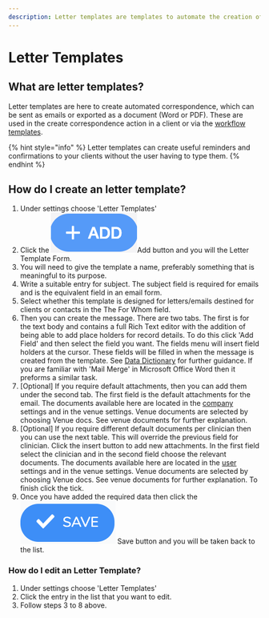 ```yaml
---
description: Letter templates are templates to automate the creation of correspondence.
---
```


# Letter Templates

## What are letter templates?

Letter templates are here to create automated correspondence, which can be sent as emails or exported as a document \(Word or PDF\). These are used in the create correspondence action in a client or via the [workflow templates](workflow-templates/).

{% hint style="info" %}
 Letter templates can create useful reminders and confirmations to your clients without the user having to type them.
{% endhint %}

## How do I create an letter template?

1. Under settings choose 'Letter Templates'
2. Click the ![](../../.gitbook/assets/screenshot-2019-01-23-at-13.22.51.png)Add button and you will the Letter Template Form.
3. You will need to give the template a name, preferably something that is meaningful to its purpose.
4. Write a suitable entry for subject. The subject field is required for emails and is the equivalent field in an email form.
5. Select whether this template is designed for letters/emails destined for clients or contacts in the The For Whom field.
6. Then you can create the message. There are two tabs. The first is for the text body and contains a full Rich Text editor with the addition of being able to add place holders for record details. To do this click  'Add Field' and then select the field you want. The fields menu will insert field holders at the cursor. These fields will be filled in when the message is created from the template. See [Data Dictionary](../../technical-user-guides/data-dictionary.md) for further guidance. If you are familiar with 'Mail Merge' in Microsoft Office Word then it preforms a similar task.
7. \[Optional\] If you require default attachments, then you can add them under the second tab. The first field is the default attachments for the email. The documents available here are located in the [company](general/) settings and in the venue settings. Venue documents are selected by choosing Venue docs. See venue documents for further explanation.
8. \[Optional\] If you require different default documents per clinician then you can use the next table. This will override the previous field for clinician. Click the insert button to add new attachments. In the first field select the clinician and in the second field choose the relevant documents. The documents available here are located in the [user](users.md) settings and in the venue settings. Venue documents are selected by choosing Venue docs. See venue documents for further explanation. To finish click the tick.
9. Once you have added the required data then click the ![](../../.gitbook/assets/screenshot-2020-01-31-at-10.47.16.png) Save button and you will be taken back to the list.

### How do I edit an Letter Template?

1. Under settings choose 'Letter Templates'
2. Click the entry in the list that you want to edit.
3. Follow steps 3 to 8 above.







